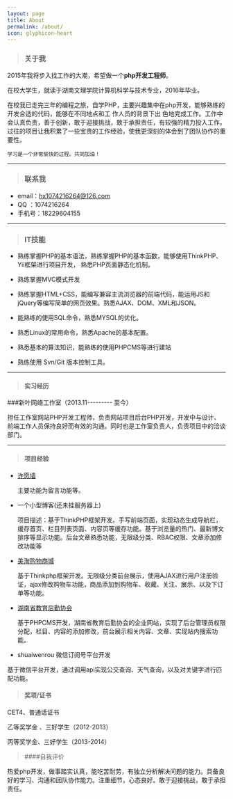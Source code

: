 ```yaml
---
layout: page
title: About
permalink: /about/
icon: glyphicon-heart
---
```


> ### 关于我

 2015年我将步入找工作的大潮，希望做一个<strong >php开发工程师</strong>。   

   在校大学生，就读于湖南文理学院计算机科学与技术专业，2016年毕业。   

   在校我已走完三年的编程之旅，自学PHP，主要兴趣集中在php开发，能够熟练的开发合适的代码，能够在不同地点和工 作人员的背景下出   色地完成工作。工作中会认真负责，善于创新，敢于迎接挑战，敢于承担责任，有较强的精力投入工作。
  过往的项目让我积累了一些宝贵的工作经验，使我更深刻的体会到了团队协作的重要性。


    学习是一个非常愉快的过程。共同加油！   

---

> ### 联系我

* email：hx1074216264@126.com
* QQ   ：1074216264
* 手机号：18229604155


---

> ### IT技能  

* 熟练掌握PHP的基本语法，熟练掌握PHP的基本函数，能够使用ThinkPHP、Yii框架进行项目开发， 熟悉PHP页面静态化机制。

* 熟练掌握MVC模式开发

* 熟练掌握HTML+CSS，能编写兼容主流浏览器的前端代码，能运用JS和jQuery等编写简单的网页效果。熟悉AJAX、DOM、XML和JSON。  

* 能熟练的使用SQL命令，熟悉MYSQL的优化。  

* 熟悉Linux的常用命令，熟悉Apache的基本配置。

* 熟悉基本的算法知识，能熟练的使用PHPCMS等进行建站

* 熟练使用 Svn/Git 版本控制工具。



---

> #### 实习经历    

###新叶网络工作室（2013.11--------- 至今）  

担任工作室网站PHP开发工程师，负责网站项目后台PHP开发，开发中与设计、前端工作人员保持良好而有效的沟通。同时也是工作室负责人，负责项目中的洽谈部门。


---
> #### 项目经验  

* [许愿墙](http://1.xiaoxiaoxing.sinaapp.com/)
  

   主要功能为留言功能等。


* 一个小型博客(还未挂服务器上) 

  项目描述：基于ThinkPHP框架开发。手写前端页面，实现动态生成导航栏，缓存首页、栏目列表页面、内容页等缓存功能。基于浏览量的热门、最新博文排序等显示功能。后台文章熟悉功能，无限级分类、RBAC权限、文章添加修改功能等


* [美淘购物商城](http://182.92.186.7/tpshop/)  

   基于Thinkphp框架开发。无限级分类前台展示，使用AJAX进行用户注册验证，ajax修改购物车功能，商品添加到购物车、收藏、关注、展示、以及下订单等功能。


* [湖南省教育后勤协会](http://www.hnjyhq.com/)
   
  基于PHPCMS开发，湖南省教育后勤协会的企业网站，实现了后台管理员权限分配，栏目、内容的添加修改，前台展示相关内容、文章、实现站内搜索功能。

* shuaiwenrou 微信订阅号平台开发
 
基于微信平台开发，通过调用api实现公交查询、天气查询，以及对关键字进行匹配功能。



> #### 奖项/证书

CET4、普通话证书 
 
乙等奖学金 、三好学生（2012-2013）

丙等奖学金、三好学生（2013-2014）

> ####自我评价

热爱php开发，做事踏实认真，能吃苦耐劳，有独立分析解决问题的能力。具备良好的学习、沟通和团队协作能力。注重细节，心态良好。敢于迎接挑战，敢于承担责任。




